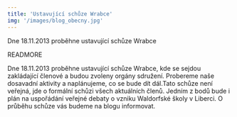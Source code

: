 ```yaml
---
title: 'Ustavující schůze Wrabce'
img: '/images/blog_obecny.jpg'
---
```


Dne 18.11.2013 proběhne ustavující schůze Wrabce

READMORE

Dne 18.11.2013 proběhne ustavující schůze Wrabce, kde se sejdou zakládající členové a budou zvoleny orgány sdružení. Probereme naše dosavadní aktivity a naplánujeme, co se bude dít dál.Tato schůze není veřejná, jde o formální schůzi všech aktuálních členů. Jedním z bodů bude i plán na uspořádání veřejné debaty o vzniku Waldorfské školy v Liberci. O průběhu schůze vás budeme na blogu informovat.
